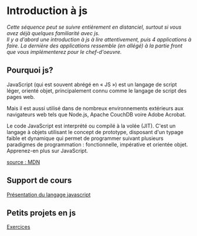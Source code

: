 # Introduction à js

*Cette séquence peut se suivre entièrement en distanciel, surtout si vous avez déjà quelques familiarité avec js.   
Il y a d'abord une introduction à js à lire attentivement, puis 4 applications à faire. La dernière des applications ressemble (en allégé) à la partie front que vous implémenterez pour le chef-d'oeuvre.*

## Pourquoi js?

JavaScript (qui est souvent abrégé en « JS ») est un langage de script léger, orienté objet, principalement connu comme le langage de script des pages web.

Mais il est aussi utilisé dans de nombreux environnements extérieurs aux navigateurs web tels que Node.js, Apache CouchDB voire Adobe Acrobat.

Le code JavaScript est interprété ou compilé à la volée (JIT). C'est un langage à objets utilisant le concept de prototype, disposant d'un typage faible et dynamique qui permet de programmer suivant plusieurs paradigmes de programmation : fonctionnelle, impérative et orientée objet. Apprenez-en plus sur JavaScript.

[source : MDN](https://developer.mozilla.org/fr/docs/Web/JavaScript)

## Support de cours

[Présentation du langage javascript](cours.md)

## Petits projets en js

[Exercices](exercices.md)
